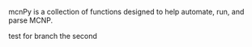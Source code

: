mcnPy is a collection of functions designed to help automate, run, and parse MCNP.

test for branch the second
